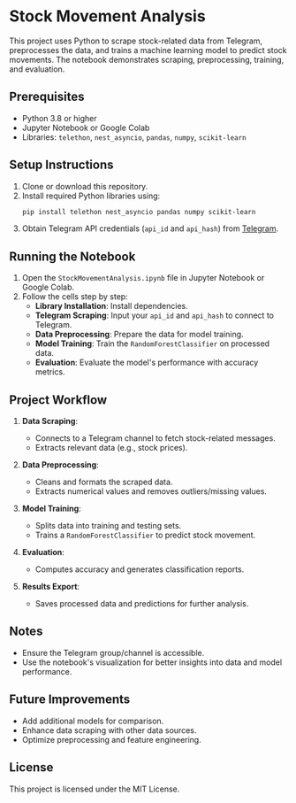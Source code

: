 
# Stock Movement Analysis

This project uses Python to scrape stock-related data from Telegram, preprocesses the data, and trains a machine learning model to predict stock movements. The notebook demonstrates scraping, preprocessing, training, and evaluation.

## Prerequisites

- Python 3.8 or higher
- Jupyter Notebook or Google Colab
- Libraries: `telethon`, `nest_asyncio`, `pandas`, `numpy`, `scikit-learn`

## Setup Instructions

1. Clone or download this repository.
2. Install required Python libraries using:
   ```bash
   pip install telethon nest_asyncio pandas numpy scikit-learn
   ```
3. Obtain Telegram API credentials (`api_id` and `api_hash`) from [Telegram](https://my.telegram.org/).

## Running the Notebook

1. Open the `StockMovementAnalysis.ipynb` file in Jupyter Notebook or Google Colab.
2. Follow the cells step by step:
   - **Library Installation**: Install dependencies.
   - **Telegram Scraping**: Input your `api_id` and `api_hash` to connect to Telegram.
   - **Data Preprocessing**: Prepare the data for model training.
   - **Model Training**: Train the `RandomForestClassifier` on processed data.
   - **Evaluation**: Evaluate the model's performance with accuracy metrics.

## Project Workflow

1. **Data Scraping**:
   - Connects to a Telegram channel to fetch stock-related messages.
   - Extracts relevant data (e.g., stock prices).

2. **Data Preprocessing**:
   - Cleans and formats the scraped data.
   - Extracts numerical values and removes outliers/missing values.

3. **Model Training**:
   - Splits data into training and testing sets.
   - Trains a `RandomForestClassifier` to predict stock movement.

4. **Evaluation**:
   - Computes accuracy and generates classification reports.

5. **Results Export**:
   - Saves processed data and predictions for further analysis.

## Notes

- Ensure the Telegram group/channel is accessible.
- Use the notebook's visualization for better insights into data and model performance.

## Future Improvements

- Add additional models for comparison.
- Enhance data scraping with other data sources.
- Optimize preprocessing and feature engineering.

## License

This project is licensed under the MIT License.

